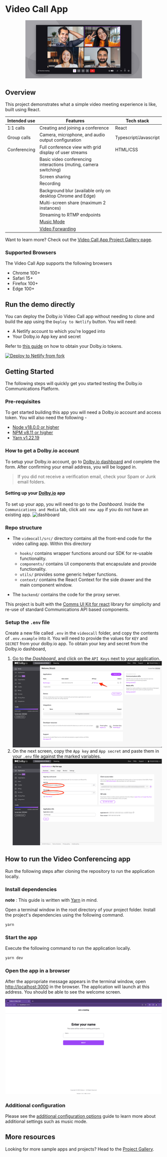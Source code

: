 # Video Call App

<p align="center">
  <img src="documentation/assets/banner.jpeg" width="375px" />
</p>

## Overview

This project demonstrates what a simple video meeting experience is like, built using React.

| Intended use | Features                                                                                   | Tech stack            |
| ------------ | ------------------------------------------------------------------------------------------ | --------------------- |
| 1:1 calls    | Creating and joining a conference                                                          | React                 |
| Group calls  | Camera, microphone, and audio output configuration                                         | Typescript/Javascript |
| Conferencing | Full conference view with grid display of user streams                                     | HTML/CSS              |
|              | Basic video conferencing interactions (muting, camera switching)                           |                       |
|              | Screen sharing                                                                             |                       |
|              | Recording                                                                                  |                       |
|              | Background blur (available only on desktop Chrome and Edge)                                |                       |
|              | Multi-screen share (maximum 2 instances)                                                   |                       |
|              | Streaming to RTMP endpoints                                                                |                       |
|              | [Music Mode](https://docs.dolby.io/communications-apis/docs/guides-music-mode)             |                       |
|              | [Video Forwarding](https://docs.dolby.io/communications-apis/docs/guides-video-forwarding) |                       |

Want to learn more? Check out the [Video Call App Project Gallery page](https://dolby.io/project-gallery/video-call-sample-apps/).

### Supported Browsers

The Video Call App supports the following browsers

- Chrome 100+
- Safari 15+
- Firefox 100+
- Edge 100+

## Run the demo directly

You can deploy the Dolby.io Video Call app without needing to clone and build the app using the `Deploy to Netlify` button. You will need:

- A Netlify account to which you're logged into
- Your Dolby.io App key and secret

Refer to [this guide](#how-to-get-a-dolbyio-account) on how to obtain your Dolby.io tokens.

[![Deploy to Netlify from fork](https://www.netlify.com/img/deploy/button.svg)](https://app.netlify.com/start/deploy?repository=https://github.com/dolbyio-samples/comms-app-react-videocall)

## Getting Started

The following steps will quickly get you started testing the Dolby.io Communications Platform.

### Pre-requisites

To get started building this app you will need a Dolby.io account and access token. You will also need the following -

- [Node v18.0.0 or higher](https://nodejs.org/en/download)
- [NPM v8.11 or higher](https://docs.npmjs.com/downloading-and-installing-node-js-and-npm)
- [Yarn v1.22.19](https://classic.yarnpkg.com/lang/en/docs/install/#mac-stable)

### How to get a Dolby.io account

To setup your Dolby.io account, go to [Dolby.io dashboard](https://dashboard.dolby.io) and complete the form. After confirming your email address, you will be logged in.

> If you did not receive a verification email, check your Spam or Junk email folders.

#### Setting up your [Dolby.io](https://dashboard.dolby.io) app

To set up your app, you will need to go to the _Dashboard_. Inside the `Communications and Media` tab, click `add new app` if you do not have an existing app. ![dashboard](docu)

### Repo structure

- The `videocall/src/` directory contains all the front-end code for the video calling app. Within this directory

  - `hooks/` contains wrapper functions around our SDK for re-usable functionality.
  - `components/` contains UI components that encapsulate and provide functionality.
  - `utils/` provides some generic helper functions.
  - `context/` contains the React Context for the side drawer and the main component window.

- The `backend/` contains the code for the proxy server.

This project is built with the [Comms UI Kit for react](https://github.com/dolbyio/comms-uikit-react) library for simplicity and re-use of standard Communications API based components.

### Setup the `.env` file

Create a new file called `.env` in the `videocall` folder, and copy the contents of `.env.example` into it.
You will need to provide the values for `KEY` and `SECRET` from your dolby.io app. To obtain your key and secret from the Dolby.io dashboard,

1. Go to the _Dashboard_, and click on the `API Keys` next to your application.
   ![dashboard](documentation/assets/Dashboard.png)
2. On the next screen, copy the `App key` and `App secret` and paste them in your `.env` file against the marked variables.
   ![token](documentation/assets/app_keys.png)

## How to run the Video Conferencing app

Run the following steps after cloning the repository to run the application locally.

### Install dependencies

**note** : This guide is written with [Yarn](https://yarnpkg.com/) in mind.

Open a terminal window in the root directory of your project folder. Install the project's dependencies using the following command.

```bash
yarn
```

### Start the app

Execute the following command to run the application locally.

```bash
yarn dev
```

### Open the app in a browser

After the appropriate message appears in the terminal window, open <http://localhost:3000> in the browser. The application will launch at this address. You should be able to see the welcome screen.

![home](documentation/home.png)

### Additional configuration

Please see the [additional configuration options](additional-configurations.md) guide to learn more about additional settings such as music mode.

## More resources

Looking for more sample apps and projects? Head to the [Project Gallery](https://dolby.io/project-gallery).
